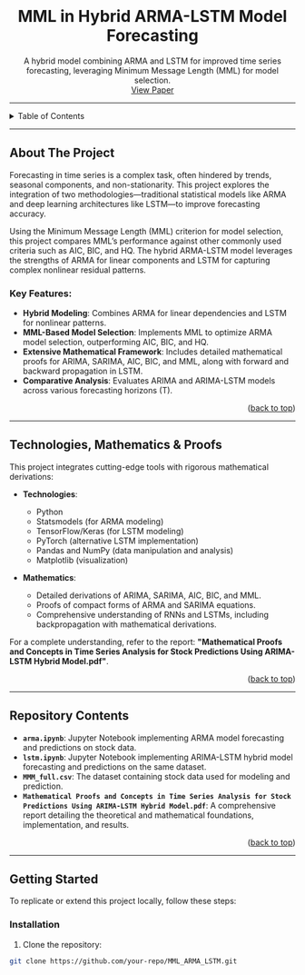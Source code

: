 <div id="top"></div>
<!-- PROJECT LOGO -->
<br />
<div align="center">
  <h1 align="center">MML in Hybrid ARMA-LSTM Model Forecasting</h1>
  <p align="center">
    A hybrid model combining ARMA and LSTM for improved time series forecasting, leveraging Minimum Message Length (MML) for model selection.
    <br />
    <a href="https://www.mdpi.com/1099-4300/23/12/1601">View Paper</a>
</div>

---

<!-- TABLE OF CONTENTS -->
<details>
  <summary>Table of Contents</summary>
  <ol>
    <li>
      <a href="#about-the-project">About The Project</a>
      <ul>
        <li><a href="#key-features">Key Features</a></li>
        <li><a href="#technologies">Technologies, Mathematics & Proofs</a></li>
      </ul>
    </li>
    <li>
      <a href="#repository-contents">Repository Contents</a>
    </li>
    <li>
      <a href="#getting-started">Getting Started</a>
      <ul>
        <li><a href="#installation">Installation</a></li>
        <li><a href="#dataset">Dataset</a></li>
      </ul>
    </li>
    <li>
      <a href="#results">Results</a>
    </li>
    <li>
      <a href="#roadmap">Roadmap</a>
    </li>
    <li>
      <a href="#contact">Contact</a>
    </li>
    <li>
      <a href="#references">References</a>
    </li>
  </ol>
</details>

---

<!-- ABOUT THE PROJECT -->
<h2 id="about-the-project"> About The Project </h2>

Forecasting in time series is a complex task, often hindered by trends, seasonal components, and non-stationarity. This project explores the integration of two methodologies—traditional statistical models like ARMA and deep learning architectures like LSTM—to improve forecasting accuracy.

Using the Minimum Message Length (MML) criterion for model selection, this project compares MML’s performance against other commonly used criteria such as AIC, BIC, and HQ. The hybrid ARMA-LSTM model leverages the strengths of ARMA for linear components and LSTM for capturing complex nonlinear residual patterns.

### Key Features:
- **Hybrid Modeling**: Combines ARMA for linear dependencies and LSTM for nonlinear patterns.
- **MML-Based Model Selection**: Implements MML to optimize ARMA model selection, outperforming AIC, BIC, and HQ.
- **Extensive Mathematical Framework**: Includes detailed mathematical proofs for ARIMA, SARIMA, AIC, BIC, and MML, along with forward and backward propagation in LSTM.
- **Comparative Analysis**: Evaluates ARIMA and ARIMA-LSTM models across various forecasting horizons (T).

<p align="right">(<a href="#top">back to top</a>)</p>

---

<h2 id="technologies"> Technologies, Mathematics & Proofs </h2>

This project integrates cutting-edge tools with rigorous mathematical derivations:
- **Technologies**:
  - Python
  - Statsmodels (for ARMA modeling)
  - TensorFlow/Keras (for LSTM modeling)
  - PyTorch (alternative LSTM implementation)
  - Pandas and NumPy (data manipulation and analysis)
  - Matplotlib (visualization)

- **Mathematics**:
  - Detailed derivations of ARIMA, SARIMA, AIC, BIC, and MML.
  - Proofs of compact forms of ARMA and SARIMA equations.
  - Comprehensive understanding of RNNs and LSTMs, including backpropagation with mathematical derivations.

For a complete understanding, refer to the report: **"Mathematical Proofs and Concepts in Time Series Analysis for Stock Predictions Using ARIMA-LSTM Hybrid Model.pdf"**.

<p align="right">(<a href="#top">back to top</a>)</p>

---

<h2 id="repository-contents"> Repository Contents </h2>

- **`arma.ipynb`**: Jupyter Notebook implementing ARMA model forecasting and predictions on stock data.
- **`lstm.ipynb`**: Jupyter Notebook implementing ARIMA-LSTM hybrid model forecasting and predictions on the same dataset.
- **`MMM_full.csv`**: The dataset containing stock data used for modeling and prediction.
- **`Mathematical Proofs and Concepts in Time Series Analysis for Stock Predictions Using ARIMA-LSTM Hybrid Model.pdf`**: A comprehensive report detailing the theoretical and mathematical foundations, implementation, and results.

<p align="right">(<a href="#top">back to top</a>)</p>

---

<!-- GETTING STARTED -->
<h2 id="getting-started"> Getting Started </h2>

To replicate or extend this project locally, follow these steps:

<h3 id="installation"> Installation </h3>

1. Clone the repository:
```sh
git clone https://github.com/your-repo/MML_ARMA_LSTM.git